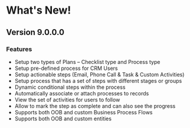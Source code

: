 # What's New!

## Version 9.0.0.0

### Features

* Setup two types of Plans – Checklist type and Process type
* Setup pre-defined process for CRM Users
* Setup actionable steps (Email, Phone Call & Task & Custom Activities)
* Setup process that has a set of steps with different stages or groups
* Dynamic conditional steps within the process
* Automatically associate or attach processes to records
* View the set of activities for users to follow
* Allow to mark the step as complete and can also see the progress
* Supports both OOB and custom Business Process Flows
* Supports both OOB and custom entities
